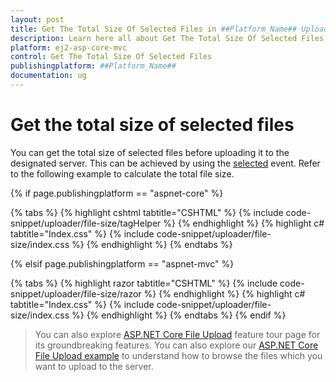 ```yaml
---
layout: post
title: Get The Total Size Of Selected Files in ##Platform_Name## Uploader Component
description: Learn here all about Get The Total Size Of Selected Files in Syncfusion ##Platform_Name## Uploader component of Syncfusion Essential JS 2 and more.
platform: ej2-asp-core-mvc
control: Get The Total Size Of Selected Files
publishingplatform: ##Platform_Name##
documentation: ug
---
```



# Get the total size of selected files

You can get the total size of selected files before uploading it to the designated server. This can be achieved by using the [selected](https://help.syncfusion.com/cr/aspnetcore-js2/Syncfusion.EJ2.Inputs.Uploader.html#Syncfusion_EJ2_Inputs_Uploader_Selected) event. Refer to the following example to calculate the total file size.

{% if page.publishingplatform == "aspnet-core" %}

{% tabs %}
{% highlight cshtml tabtitle="CSHTML" %}
{% include code-snippet/uploader/file-size/tagHelper %}
{% endhighlight %}
{% highlight c# tabtitle="Index.css" %}
{% include code-snippet/uploader/file-size/index.css %}
{% endhighlight %}
{% endtabs %}

{% elsif page.publishingplatform == "aspnet-mvc" %}

{% tabs %}
{% highlight razor tabtitle="CSHTML" %}
{% include code-snippet/uploader/file-size/razor %}
{% endhighlight %}
{% highlight c# tabtitle="Index.css" %}
{% include code-snippet/uploader/file-size/index.css %}
{% endhighlight %}
{% endtabs %}
{% endif %}



> You can also explore [ASP.NET Core File Upload](https://www.syncfusion.com/aspnet-core-ui-controls/file-upload) feature tour page for its groundbreaking features. You can also explore our [ASP.NET Core File Upload example](https://ej2.syncfusion.com/aspnetcore/Uploader/DefaultFunctionalities#/material) to understand how to browse the files which you want to upload to the server.